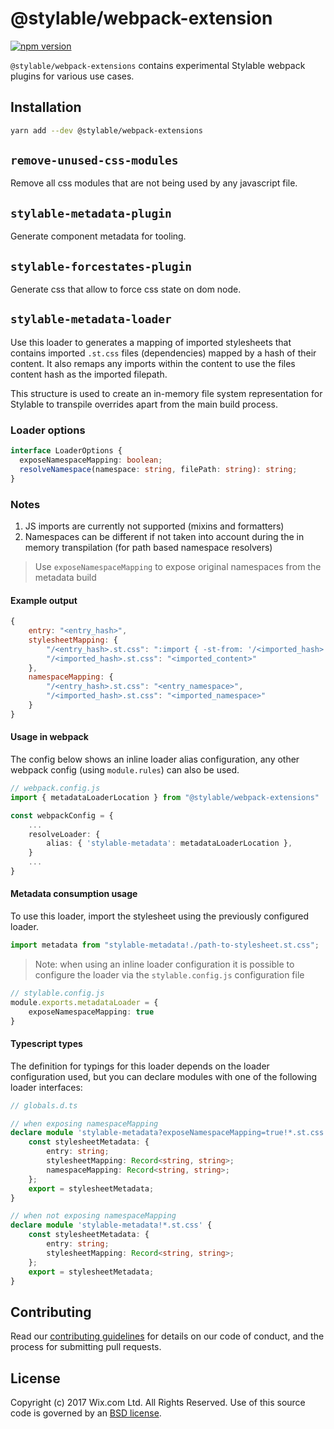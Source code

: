 # @stylable/webpack-extension

[![npm version](https://img.shields.io/npm/v/@stylable/webpack-extensions.svg)](https://www.npmjs.com/package/@stylable/webpack-extensions)

`@stylable/webpack-extensions` contains experimental Stylable webpack plugins for various use cases.

## Installation

```sh
yarn add --dev @stylable/webpack-extensions
```

## `remove-unused-css-modules`

Remove all css modules that are not being used by any javascript file.

## `stylable-metadata-plugin`

Generate component metadata for tooling.

## `stylable-forcestates-plugin`

Generate css that allow to force css state on dom node.

## `stylable-metadata-loader`

Use this loader to generates a mapping of imported stylesheets that contains imported `.st.css` files (dependencies) mapped by a hash of their content. It also remaps any imports within the content to use the files content hash as the imported filepath. 

This structure is used to create an in-memory file system representation for Stylable to transpile overrides apart from the main build process.

### Loader options
```ts
interface LoaderOptions {
  exposeNamespaceMapping: boolean;
  resolveNamespace(namespace: string, filePath: string): string;
}
```

### Notes 
1. JS imports are currently not supported (mixins and formatters)
2. Namespaces can be different if not taken into account during the in memory transpilation (for path based namespace resolvers)

> Use `exposeNamespaceMapping` to expose original namespaces from the metadata build

#### Example output
```js
{
    entry: "<entry_hash>",
    stylesheetMapping: {
        "/<entry_hash>.st.css": ":import { -st-from: '/<imported_hash>.st.css' } <rest_of_entry_content>",
        "/<imported_hash>.st.css": "<imported_content>"
    },
    namespaceMapping: {
        "/<entry_hash>.st.css": "<entry_namespace>",
        "/<imported_hash>.st.css": "<imported_namespace>"
    }
}
```


#### Usage in webpack
The config below shows an inline loader alias configuration, any other webpack config (using `module.rules`) can also be used.


```ts
// webpack.config.js
import { metadataLoaderLocation } from "@stylable/webpack-extensions"

const webpackConfig = {
    ...
    resolveLoader: {
        alias: { 'stylable-metadata': metadataLoaderLocation },
    }
    ...
}
```

#### Metadata consumption usage
To use this loader, import the stylesheet using the previously configured loader.
```ts
import metadata from "stylable-metadata!./path-to-stylesheet.st.css";
```

> Note: when using an inline loader configuration it is possible to configure the loader via the `stylable.config.js` configuration file
```ts
// stylable.config.js
module.exports.metadataLoader = {
    exposeNamespaceMapping: true    
}
```

#### Typescript types
The definition for typings for this loader depends on the loader configuration used, but you can declare modules with one of the following loader interfaces:

```ts
// globals.d.ts

// when exposing namespaceMapping
declare module 'stylable-metadata?exposeNamespaceMapping=true!*.st.css' {
    const stylesheetMetadata: {
        entry: string;
        stylesheetMapping: Record<string, string>;
        namespaceMapping: Record<string, string>;
    };
    export = stylesheetMetadata;
}

// when not exposing namespaceMapping
declare module 'stylable-metadata!*.st.css' {
    const stylesheetMetadata: {
        entry: string;
        stylesheetMapping: Record<string, string>;
    };
    export = stylesheetMetadata;
}
```

## Contributing

Read our [contributing guidelines](../../CONTRIBUTING.md) for details on our code of conduct, and the process for submitting pull requests.

## License

Copyright (c) 2017 Wix.com Ltd. All Rights Reserved. Use of this source code is governed by an [BSD license](./LICENSE).
